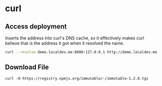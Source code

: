 # curl

## Access deployment
Inserts the address into curl's DNS cache, so it effectively makes curl believe that is the address it got when it resolved the name.
```sh
curl --resolve demo.localdev.me:8080:127.0.0.1 http://demo.localdev.me:8080
```

## Download File
```
curl -O https://registry.npmjs.org/immutable/-/immutable-1.2.0.tgz
```
